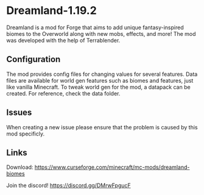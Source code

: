 # Dreamland-1.19.2  
Dreamland is a mod for Forge that aims to add unique fantasy-inspired biomes to the Overworld along with new mobs, effects, and more!
The mod was developed with the help of Terrablender.

## Configuration
The mod provides config files for changing values for several features. Data files are available for world gen features such as biomes and features, just like vanilla Minecraft. To tweak world gen for the mod, a datapack can be created. For reference, check the data folder.

## Issues
When creating a new issue please ensure that the problem is caused by this mod specificly.

## Links
Download: https://www.curseforge.com/minecraft/mc-mods/dreamland-biomes

Join the discord! https://discord.gg/DMrwFpgucF  
